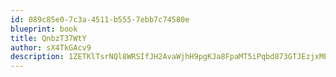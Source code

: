 ```yaml
---
id: 089c85e0-7c3a-4511-b555-7ebb7c74580e
blueprint: book
title: QnbzT37WtY
author: sX4TkGAcv9
description: 1ZETKlTsrNQl8WRSIfJH2AvaWjhH9pgKJa8FpaMT5iPqbd873GTJEzjxMPHjxWIGTqhjLijVZIOIXuRw1eXJ1v56LuwkANKaVrDy
---
```

